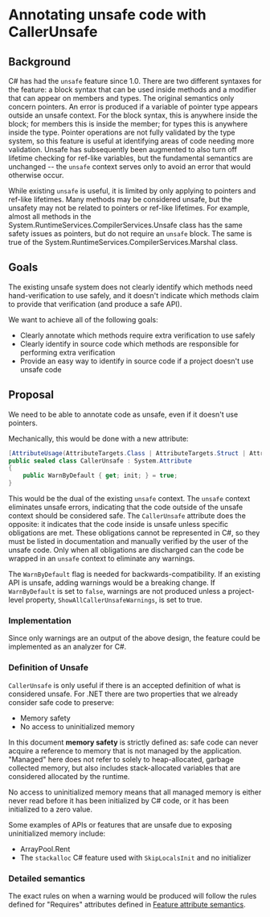 
# Annotating unsafe code with CallerUnsafe

## Background

C# has had the `unsafe` feature since 1.0. There are two different syntaxes for the feature: a block syntax that can be used inside methods and a modifier that can appear on members and types. The original semantics only concern pointers. An error is produced if a variable of pointer type appears outside an unsafe context. For the block syntax, this is anywhere inside the block; for members this is inside the member; for types this is anywhere inside the type. Pointer operations are not fully validated by the type system, so this feature is useful at identifying areas of code needing more validation. Unsafe has subsequently been augmented to also turn off lifetime checking for ref-like variables, but the fundamental semantics are unchanged -- the `unsafe` context serves only to avoid an error that would otherwise occur.

While existing `unsafe` is useful, it is limited by only applying to pointers and ref-like lifetimes. Many methods may be considered unsafe, but the unsafety may not be related to pointers or ref-like lifetimes. For example, almost all methods in the System.RuntimeServices.CompilerServices.Unsafe class has the same safety issues as pointers, but do not require an `unsafe` block. The same is true of the System.RuntimeServices.CompilerServices.Marshal class.

## Goals

The existing unsafe system does not clearly identify which methods need hand-verification to use safely, and it doesn't indicate which methods claim to provide that verification (and produce a safe API).

We want to achieve all of the following goals:

* Clearly annotate which methods require extra verification to use safely
* Clearly identify in source code which methods are responsible for performing extra verification
* Provide an easy way to identify in source code if a project doesn't use unsafe code

## Proposal

We need to be able to annotate code as unsafe, even if it doesn't use pointers.

Mechanically, this would be done with a new attribute:

```C#
[AttributeUsage(AttributeTargets.Class | AttributeTargets.Struct | AttributeTargets.Method | AttributeTargets.Property | AttributeTargets.Constructor)]
public sealed class CallerUnsafe : System.Attribute
{
    public WarnByDefault { get; init; } = true;
}
```

This would be the dual of the existing `unsafe` context. The `unsafe` context eliminates unsafe errors, indicating that the code outside of the unsafe context should be considered safe. The `CallerUnsafe` attribute does the opposite: it indicates that the code inside is unsafe unless specific obligations are met. These obligations cannot be represented in C#, so they must be listed in documentation and manually verified by the user of the unsafe code. Only when all obligations are discharged can the code be wrapped in an `unsafe` context to eliminate any warnings.

The `WarnByDefault` flag is needed for backwards-compatibility. If an existing API is unsafe, adding warnings would be a breaking change. If `WarnByDefault` is set to `false`, warnings are not produced unless a project-level property, `ShowAllCallerUnsafeWarnings`, is set to true.

### Implementation

Since only warnings are an output of the above design, the feature could be implemented as an analyzer for C#.

### Definition of Unsafe

`CallerUnsafe` is only useful if there is an accepted definition of what is considered unsafe. For .NET there are two properties that we already consider safe code to preserve:

* Memory safety
* No access to uninitialized memory

In this document **memory safety** is strictly defined as: safe code can never acquire a reference to memory that is not managed by the application. "Managed" here does not refer to solely to heap-allocated, garbage collected memory, but also includes stack-allocated variables that are considered allocated by the runtime.

No access to uninitialized memory means that all managed memory is either never read before it has been initialized by C# code, or it has been initialized to a zero value.

Some examples of APIs or features that are unsafe due to exposing uninitialized memory include:

* ArrayPool.Rent
* The `stackalloc` C# feature used with `SkipLocalsInit` and no initializer

### Detailed semantics

The exact rules on when a warning would be produced will follow the rules defined for "Requires" attributes defined in [Feature attribute semantics](https://github.com/dotnet/runtime/blob/main/docs/design/tools/illink/feature-attribute-semantics.md#requiresfeatureattribute).